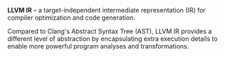 **LLVM IR** – a target-independent intermediate representation (IR) for compiler optimization and code generation.

Compared to Clang's Abstract Syntax Tree (AST), LLVM IR provides a different level of abstraction by encapsulating extra execution details to enable more powerful program analyses and transformations.